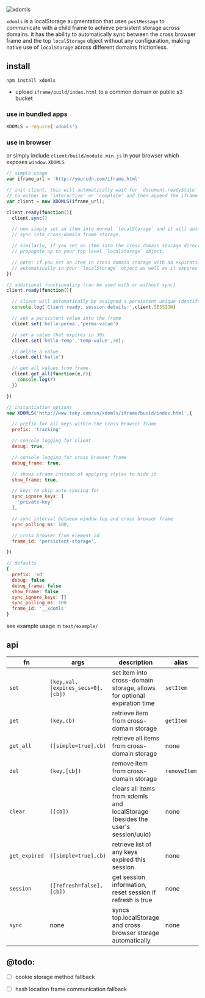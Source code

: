 ![xdomls](https://raw.githubusercontent.com/tosadvisor/xdomls/master/readme.svg?raw=true&sanitize=true "xdomls")

`xdomls` is a localStorage augmentation that uses `postMessage` to communicate with a child frame to achieve persistent
storage across domains. it has the ability to automatically sync between the cross browser frame and the top `localStorage` object
without any configuration, making native use of `localStorage` across different domains frictionless.

## install
```
npm install xdomls
```

- upload `iframe/build/index.html` to a common domain or public s3 bucket

### use in bundled apps
```javascript
XDOMLS = require('xdomls')
```

### use in browser
or simply include `client/build/module.min.js` in your browser which exposes `window.XDOMLS`

```javascript
// simple usage
var iframe_url = 'http://yourcdn.com/iframe.html'

// init client, this will automatically wait for `document.readyState`
// to either be 'interactive' or 'complete' and then append the iframe
var client = new XDOMLS(iframe_url);

client.ready(function(){
  client.sync()

  // now simply set an item into normal `localStorage` and it will automatically
  // sync into cross-domain frame storage.

  // similarly, if you set an item into the cross domain storage directly it will automatically
  // propogate up to your top level `localStorage` object.

  // note: if you set an item in cross domain storage with an expiration, it will also be removed
  // automatically in your `localStorage` object as well as it expires (and without refreshing!)
})
```

```javascript
// additional functionality (can be used with or without sync)
client.ready(function(){

  // client will automatically be assigned a persistent unique identifier
  console.log('Client ready, session details:',client.SESSION)

  // set a persistent value into the frame
  client.set('hello-perma','perma-value')

  // set a value that expires in 30s
  client.set('hello-temp','temp-value',30);

  // delete a value
  client.del('hello')

  // get all values from frame
  client.get_all(function(e,r){
    console.log(r)
  })

})
```

```javascript
// instantiation options
new XDOMLS('http://www.taky.com/un/xdomls/iframe/build/index.html',{

  // prefix for all keys within the cross browser frame
  prefix: 'tracking'

  // console logging for client
  debug: true,

  // console logging for cross browser frame
  debug_frame: true,

  // shows iframe instead of applying styles to hide it
  show_frame: true,

  // keys to skip auto-syncing for
  sync_ignore_keys: [
    'private-key'
  ],

  // sync interval between window.top and cross browser frame
  sync_polling_ms: 100,

  // cross browser from element id
  frame_id: 'persistent-storage',

})

// defaults
{
  prefix: 'xd'
  debug: false
  debug_frame: false
  show_frame: false
  sync_ignore_keys: []
  sync_polling_ms: 100
  frame_id: '__xdomls'
}
```

see example usage in `test/example/`

## api
|fn|args|description|alias|
|-|-|-|-|
|`set`|`(key,val,[expires_secs=0],[cb])`|set item into cross-domain storage, allows for optional expiration time|`setItem`|
|`get`|`(key,cb)`|retrieve item from cross-domain storage|`getItem`|
|`get_all`|`([simple=true],cb)`|retrieve all items from cross-domain storage|none|
|`del`|`(key,[cb])`|remove item from cross-domain storage|`removeItem`|
|`clear`|`([cb])`|clears all items from xdomls and localStorage (besides the user's session/uuid)|none|
|`get_expired`|`([simple=true],cb)`|retrieve list of any keys expired this session|none|
|`session`|`([refresh=false],[cb])`|get session information, reset session if refresh is true|none|
|`sync`|none|syncs top.localStorage and cross browser storage automatically|none|

## @todo:
- [ ] cookie storage method fallback
- [ ] hash location frame communication fallback

